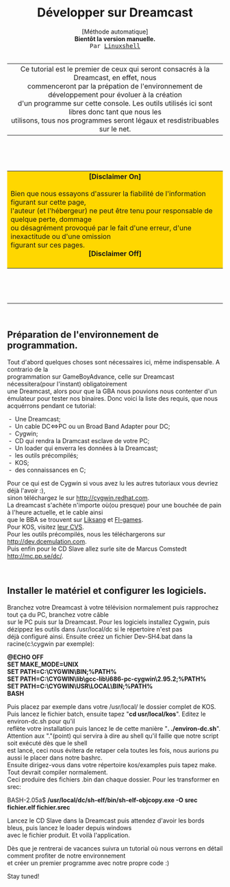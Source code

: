 <html>
<head>
<title>Préparation de l'environnement de développement Dreamcast(C)</title>
<meta author="LXS">
<meta description="Comment programmer la Dreamcast?">
</head>
<body>

<center>
<h1>Développer sur Dreamcast<br></h1>[Méthode automatique]<br>
<b>Bientôt la version manuelle.</b><br>
<tt>Par <a href="mailto:linuxshell@wanadoo.fr">Linuxshell</a></tt>
<br><br>
<table border=0 cellspacing=0 align="center" width=50%>
<td align="center">
Ce tutorial est le premier de ceux qui seront consacrés à la Dreamcast, en effet, nous<br>
commenceront par la prépation de l'environnement de développement pour évoluer à la création<br>
d'un programme sur cette console. Les outils utilisés ici sont libres donc tant que nous les<br>
utilisons, tous nos programmes seront légaux et resdistribuables sur le net.<br>
</td>
</table>
</center>
<br><br><br>
<table align=center bgcolor="gold" border=0 cellspacing=0>
<td>
<center><b>[Disclaimer On]</b></center><br>
Bien que nous essayons d'assurer la fiabilité de l'information figurant sur cette page,<br>
l'auteur (et l'hébergeur) ne peut être tenu pour responsable de quelque perte, dommage<br>
ou désagrément provoqué par le fait d'une erreur, d'une inexactitude ou d'une omission<br>
figurant sur ces pages.<br>
<b><center>[Disclaimer Off]</center></b><br>
</td>
</table>
<br><br><br>
<hr><br>
<h2>Préparation de l'environnement de programmation.</h2>
<p>Tout d'abord quelques choses sont nécessaires ici, même indispensable. A contrario de la<br>
programmation sur GameBoyAdvance, celle  sur Dreamcast nécessitera(pour l'instant) obligatoirement<br>
une Dreamcast, alors pour que la GBA nous pouvions nous contenter d'un émulateur pour tester nos
binaires. Donc voici la liste des requis, que nous acquérrons pendant ce tutorial:</p>
<p>
&nbsp;-&nbsp; Une Dreamcast;<br>
&nbsp;-&nbsp; Un cable DC<=>PC ou un Broad Band Adapter pour DC;<br>
&nbsp;-&nbsp; Cygwin;<br>
&nbsp;-&nbsp; CD qui rendra la Dramcast esclave de votre PC;<br>
&nbsp;-&nbsp; Un loader qui enverra les données à la Dreamcast;<br>
&nbsp;-&nbsp; les outils précompilés;<br>
&nbsp;-&nbsp; KOS;<br>
&nbsp;-&nbsp; des connaissances en C;<br>
</p>
<p>
Pour ce qui est de Cygwin si vous avez lu les autres tutoriaux vous devriez déjà l'avoir :),<br>
sinon téléchargez le sur <a href="http://cygwin.redhat.com" target="_blank">http://cygwin.redhat.com</a>.<br>
La dreamcast s'achète n'importe où(ou presque) pour une bouchée de pain à l'heure actuelle, et le cable ainsi<br>
que le BBA se trouvent sur <a href="http://www.liksang.com" target="_blank">Liksang</a> et <a href="http://www.fl-games.com" target="_blank">Fl-games</a>.<br>
Pour KOS, visitez  <a href="http://cvs.sourceforge.net/cgi-bin/viewcvs.cgi/cadcdev/kos/kos/" target="_blank">leur CVS</a>.<br>
Pour les outils précompilés, nous les
téléchargerons sur <a href="http://dev.dcemulation.com" target="_blank">http://dev.dcemulation.com</a>.<br>
Puis enfin pour le CD Slave allez surle site de Marcus Comstedt <a href="http://mc.pp.se/dc/serslave.html" target="_blank">http://mc.pp.se/dc/</a>.<br>
</p>
<br>
<h2>Installer le matériel et configurer les logiciels.</h2>
<p>
Branchez votre Dreamcast à votre télévision normalement puis rapprochez tout ça du PC, branchez votre câble<br>
sur le PC puis sur la Dreamcast.
Pour les logiciels installez Cygwin, puis dézippez les outils dans /usr/local/dc si le répertoire n'est pas<br>
déjà configuré ainsi. Ensuite créez un fichier Dev-SH4.bat dans la racine(c:\cygwin par exemple):
</p>
<p><b>@ECHO OFF<br>
SET MAKE_MODE=UNIX<br>
SET PATH=C:\CYGWIN\BIN;%PATH%<br>
SET PATH=C:\CYGWIN\lib\gcc-lib\i686-pc-cygwin\2.95.2;%PATH%<br>
SET PATH=C:\CYGWIN\USR\LOCAL\BIN;%PATH%<br>
BASH<br>
</b></p>
<p>
Puis placez par exemple dans votre /usr/local/ le dossier complet de KOS.<br>
Puis lancez le fichier batch, ensuite tapez "<b>cd usr/local/kos</b>". Editez le environ-dc.sh pour qu'il<br>
reflète votre installation puis lancez le de cette manière "<b>. ./environ-dc.sh</b>".<br>
Attention aux "."(point) qui servira à dire au shell qu'il faille que notre script soit exécuté dès que le shell<br>est lancé, ceci nous évitera de retaper cela toutes les fois, nous aurions pu aussi le placer dans notre
bashrc.<br>
Ensuite dirigez-vous dans votre répertoire kos/examples puis tapez make. Tout devrait compiler normalement.<br>
Ceci produire des fichiers .bin dan chaque dossier. Pour les transformer en srec:</p>
<p>BASH-2.05a$ <b>/usr/local/dc/sh-elf/bin/sh-elf-objcopy.exe -O srec fichier.elf fichier.srec</b></p>
Lancez le CD Slave dans la Dreamcast puis attendez d'avoir les bords bleus, puis lancez le loader depuis windows<br>
avec le fichier produit. Et voilà l'application.</p>
<p>Dès que je rentrerai de vacances suivra un tutorial où nous verrons en détail comment profiter de notre environnement<br>
et créer un premier programme avec notre propre code :)</p>
<p>Stay tuned!</p>
</body>
</html>

